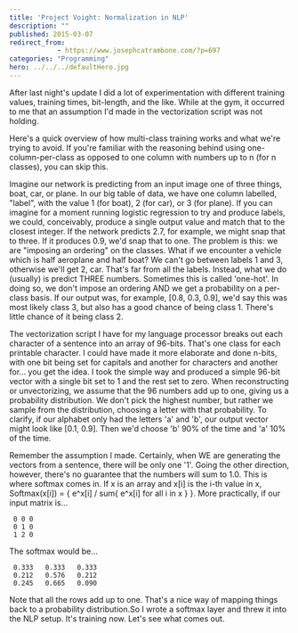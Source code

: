 ```yaml
---
title: 'Project Voight: Normalization in NLP'
description: ""
published: 2015-03-07
redirect_from: 
            - https://www.josephcatrambone.com/?p=697
categories: "Programming"
hero: ../../../defaultHero.jpg
---
```

After last night's update I did a lot of experimentation with different training values, training times, bit-length, and the like. While at the gym, it occurred to me that an assumption I'd made in the vectorization script was not holding.

Here's a quick overview of how multi-class training works and what we're trying to avoid. If you're familiar with the reasoning behind using one-column-per-class as opposed to one column with numbers up to n (for n classes), you can skip this.

Imagine our network is predicting from an input image one of three things, boat, car, or plane. In our big table of data, we have one column labelled, "label", with the value 1 (for boat), 2 (for car), or 3 (for plane). If you can imagine for a moment running logistic regression to try and produce labels, we could, conceivably, produce a single output value and match that to the closest integer. If the network predicts 2.7, for example, we might snap that to three. If it produces 0.9, we'd snap that to one. The problem is this: we are "imposing an ordering" on the classes. What if we encounter a vehicle which is half aeroplane and half boat? We can't go between labels 1 and 3, otherwise we'll get 2, car. That's far from all the labels. Instead, what we do (usually) is predict THREE numbers. Sometimes this is called 'one-hot'. In doing so, we don't impose an ordering AND we get a probability on a per-class basis. If our output was, for example, \[0.8, 0.3, 0.9], we'd say this was most likely class 3, but also has a good chance of being class 1. There's little chance of it being class 2.

The vectorization script I have for my language processor breaks out each character of a sentence into an array of 96-bits. That's one class for each printable character. I could have made it more elaborate and done n-bits, with one bit being set for capitals and another for characters and another for... you get the idea. I took the simple way and produced a simple 96-bit vector with a single bit set to 1 and the rest set to zero. When reconstructing or unvectorizing, we assume that the 96 numbers add up to one, giving us a probability distribution. We don't pick the highest number, but rather we sample from the distribution, choosing a letter with that probability. To clarify, if our alphabet only had the letters 'a' and 'b', our output vector might look like \[0.1, 0.9]. Then we'd choose 'b' 90% of the time and 'a' 10% of the time.

Remember the assumption I made. Certainly, when WE are generating the vectors from a sentence, there will be only one '1'. Going the other direction, however, there's no guarantee that the numbers will sum to 1.0. This is where softmax comes in. If x is an array and x\[i] is the i-th value in x, Softmax(x\[i]) = { e^x\[i] / sum{ e^x\[i] for all i in x } }. More practically, if our input matrix is...

```
 0 0 0
 0 1 0
 1 2 0
```

The softmax would be...

```
 0.333   0.333   0.333
 0.212   0.576   0.212
 0.245   0.665   0.090
```

Note that all the rows add up to one. That's a nice way of mapping things back to a probability distribution.So I wrote a softmax layer and threw it into the NLP setup. It's training now. Let's see what comes out.
